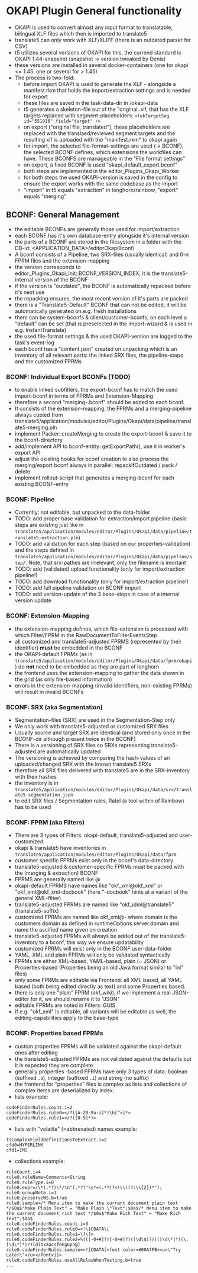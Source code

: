 
# OKAPI Plugin General functionality


* OKAPI is used to convert almost any input format to translatable, bilingual XLF files which then is imported to translate5
* translate5 can only work with XLF/XLIFF (there is an outdated parser for CSV)
* t5 utilizes several versions of OKAPI for this, the currend standard is OKAPI 1.44-snapshot (snapshot -> version tweaked by Denis)
* these versions are installed in several docker-containers (one for okapi <= 1.45. one or several for > 1.45)
* The process is two-fold:
  * before import OKAPI is used to generate the XLF - alongside a manifest.rkm that holds the import/extraction settings and is needed for export
  * these files are saved in the task-data-dir in /okapi-data
  * t5 generates a skeleton-file out of the "original.<extension>.xlf, that has the XLF targets replaced with segment-placeholders: `<lekTargetSeg id="551916" field="target" />`
  * on export ("original file, translated"), these placeholders are replaced with the translaed/reviewed segment targets and the resulting xlf is uploaded with the "manifest.rkm" to okapi again
  * for import, the selected file-format-settings are used (-> BCONF), the selected BCONF defines, which extensions the workfiles can have. These BCONFS are manageable in the "File format settings"
  * on export, a fixed BCONF is used "okapi_default_export.bconf"
  * both steps are implemented in the editor_Plugins_Okapi_Worker
  * for both steps the used OKAPI-version is saved in the config to ensure the export works with the same codebase as the import
  * "import" in t5 equals "extraction" in longhorn/rainbow, "export" equals "merging"


## BCONF: General Management

* the editable BCONFs are generally those used for import/extraction
* each BCONF has it's own database-entry alongside it's internal version
* the parts of a BCONF are stored in the filesystem in a folder with the DB-id: <APPLICATION_DATA>/editorOkapiBconf/<id>
* A bconf consists of a Pipeline, two SRX-files (usually identical) and 0-n FPRM files and the extension-mapping
* the version corresponds to editor_Plugins_Okapi_Init::BCONF_VERSION_INDEX, it is the translate5-internal version of the BCONF
* if the version is "outdated", the BCONF is automatically repacked before it's next use
* the repacking ensures, the most recent version of it's parts are packed
* there is a "Translate5-Default" BCONF that can not be edited, it will be automatically generated on.e.g. fresh installations
* there can be system-bconfs & client/customer-bconfs, on each level a "default" can be set (that is preselected in the import-wizard & is used in e.g. InstantTranslate)
* the used file-format settings & the used OKAPI-version are logged to the task's event-log
* each bconf has a "content.json" created on unpacking which is an inventory of all relevant parts: the linked SRX files, the pipeline-steps and the customized FPRMs


### BCONF: Individual Export BCONFs (TODO)

* to enable linked subfilters, the export-bconf has to match the used import-bconf in terms of FPRMs and Extension-Mapping
* therefore a second "merging-<id>.bconf" should be added to each bconf.
* It consists of the extension-mapping, the FPRMs and a merging-pipeline always copied from translate5/application/modules/editor/Plugins/Okapi/data/pipeline/translate5-merging.pln
* implement Packer::createMerging to create the export-bconf & save it to the bconf-directory
* add/implement API to bconf-entity: getExportPath(), use it in worker's export API
* adjust the existing hooks for bconf creation to also process the merging/export bconf always in parallel: repackIfOutdated / pack / delete
* implement rollout-script that generates a merging-bconf for each existing BCONF-entry


### BCONF: Pipeline

- Currently: not editable, but unpacked to the data-folder
- TODO: add proper base validation for extraction/import pipeline (basic steps are existing just like in `translate5/application/modules/editor/Plugins/Okapi/data/pipeline/translate5-extraction.pln`)
- TODO: add validation for each step (based on our properties-validation) and the steps defined in `translate5/application/modules/editor/Plugins/Okapi/data/pipeline/step/`. Note, that srx-pathes are irrelevant, only the filename is imortant
- TODO: add (validated) upload functionality (only for import/extraction pipeline!)
- TODO: add download functionality (only for import/extraction pipeline!)
- TODO: add full pipeline validation on BCONF import
- TODO: add version-update of the 3 base-steps in case of a internal version update


### BCONF: Extension-Mapping

* the extension-mapping defines, which file-extension is processed with which Filter/FPRM in the RawDocumentToFilterEventsStep
* all customized and translate5-adjusted FPRMS (represented by their identifier) **must** be embedded in the BCONF
* the OKAPI-default FPRMs (as in `translate5/application/modules/editor/Plugins/Okapi/data/fprm/okapi`) do **not** need to be embedded as they are part of longhorn
* the frontend uses the extension-mapping to gather the data shown in the grid (as only file-based information)
* errors in the extension-mapping (invalid identifiers, non-existing FPRMs) will result in invalid BCONFs


### BCONF: SRX (aka Segmentation)

* Segmentation-files (SRX) are used in the Segmentation-Step only
* We only work with translate5-adjusted or customized SRX files
* Usually source and target SRX are identical (and stored only once in the BCONF-dir although present twice in the BCONF)
* There is a versioning of SRX files so SRXs representing translate5-adjusted are automatically updated
* The versioning is achieved by comparing the hash-values of an uploaded/changed SRX with the known translate5 SRXs
* therefore all SRX files delivered with translate5 are in the SRX-inventory with their hashes
* the inventory is in `translate5/application/modules/editor/Plugins/Okapi/data/srx/translate5-segmentation.json`
* to edit SRX files / Segmentation rules, Ratel (a tool within of Rainbow) has to be used


### BCONF: FPRM (aka Filters)

* There are 3 types of Filters: okapi-default, translate5-adjusted and user-customized
* okapi & translate5 have inventories in `translate5/application/modules/editor/Plugins/Okapi/data/fprm`
* customer specific FPRMs exist only in the bconf's data-directory
* translate5-adjusted & customer-specific FPRMs must be packed with the (merging & extraction) BCONF
* FPRMS are generally named like <okapi-type>@<variant>
* okapi-default FPRMS have names like "okf_xml@okf_xml" or "okf_xml@okf_xml-docbook" (here "-docbook" hints at a variant of the general XML-filter)
* translate5-adjusted FPRMs are named like "okf_idml@translate5" (translate5-suffix)
* customized FPRMs are named like okf_xml@<domain>-<name> where domain is the customers domain as defined in runtimeOptions.server.domain and name the ascified name given on creation
* translate5-adjusted FPRMs will always be added out of the translate5-inventory to a bconf, this way we ensure updatability
* customized FPRMs will exist only in the BCONF user-data-folder
* YAML, XML and plain FPRMs will only be validated syntactically
* FPRMs are either XML-based, YAML-based, plain (= JSON) or Properties-based (Properties being an old Java format similar to "ini" files)
* only some FPRMs are editable via Frontend: all XML based, all YAML based (both being edited directly as text) and some Properties based.
* there is only one "plain" FPRM (okf_wiki), if we implement a real JSON-editor for it, we should rename it to "JSON"
* editable FPRMs are noted in Filters::GUIS
* if e.g. "okf_xml" is editable, all variants will be editable as well, the editing-capabilities apply to the base-type


### BCONF: Properties based FPRMs

* custom properties FPRMs will be validated against the okapi-default ones after editing
* the translate5-adjusted FPRMs are not validated against the defaults but it is expected they are complete
* generally properties -based FPRMs have only 3 types of data: boolean (suffixed `.b`), integer (suffixed `.i`) and string (no suffix)
* the frontend for "properties" files is complex as lists and collections of complex items are deserialized by index:
* lists example:
```
codeFinderRules.count.i=2
codeFinderRules.rule0=</?([A-Z0-9a-z]*)\b[^>]*>
codeFinderRules.rule1=</?([0-9]*)>
```
* lists with "volatile" (=abbrevated) names example:
```
tsComplexFieldDefinitionsToExtract.i=2
cfd0=HYPERLINK
cfd1=IMG
```
* collections example:
```
ruleCount.i=4
rule0.ruleName=Comments+String
rule0.ruleType.i=0
rule0.expr=/\*(.*?)\*/\n"(.*?)"\s*=(.*?(?<!\\)(?:\\{2})*");
rule0.groupNote.i=1
rule0.preserveWS.b=true
rule0.sample=/* Menu item to make the current document plain text */$0a$"Make Plain Text" = "Make Plain \"Text";$0a$/* Menu item to make the current document rich text */$0a$"Make Rich Text" = "Make Rich Text";$0a$
rule0.codeFinderRules.count.i=3
rule0.codeFinderRules.rule0=<!\[CDATA\[
rule0.codeFinderRules.rule1=\]\]>
rule0.codeFinderRules.rule2=%(([-0+#]?)[-0+#]?)((\d\$)?)(([\d\*]*)(\.[\d\*]*)?)[dioxXucsfeEgGpn@]
rule0.codeFinderRules.sample=<![CDATA[<font color=#00A7FB><u>\"Try Later\"</u></font>]]>
rule0.codeFinderRules.useAllRulesWhenTesting.b=true
...
```


 